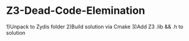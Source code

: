 # Z3-Dead-Code-Elemination

1)Unpack to Zydis folder
2)Build solution via Cmake
3)Add Z3 .lib && .h to solution 
